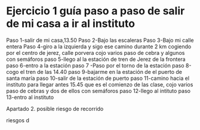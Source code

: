   # Ejercicio 1 guía paso a paso de salir de mi casa a ir al instituto

Paso 1-salir de mi casa,13.50
Paso 2-Bajo  las escaleras
Paso 3-Bajo mi calle entera
Paso 4-giro  a la izquierda y sigo ese camino durante 2 km cogiendo por el centro de jerez, calle porvera cojo varios paso de cebra y  algunos con semáforos
paso 5-llego al la estación de tren de Jerez de la frontera 
paso 6-entro a la estación 
paso 7 -Paso por el torno de la estación
paso 8-cogo el tren de las 14.40
paso 9-bajarme en la estación de el puerto de santa maría
paso 10-salir de la estación de puerto
paso 11-camino hacia el instituto para llegar antes 15.45 que es el comienzo de las clase, cojo varios paso de cebras y dos de ellos con semáforos
paso 12-llego al intituto
paso 13-entro al instituto


Apartado 2. posible riesgo de recorrido

riesgos d